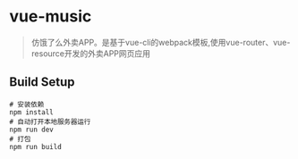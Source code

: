 # vue-music

>仿饿了么外卖APP。是基于vue-cli的webpack模板,使用vue-router、vue-resource开发的外卖APP网页应用

## Build Setup

```
# 安装依赖
npm install
# 自动打开本地服务器运行
npm run dev
# 打包
npm run build
```
